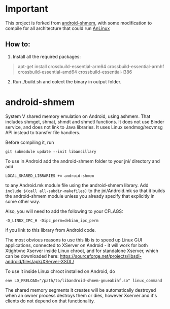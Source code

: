 # Important

This project is forked from [android-shmem](https://github.com/pelya/android-shmem), with some modification to compile for all architecture that could run [AnLinux](https://github.com/EXALAB/AnLinux-App)

## How to:

1. Install all the required packages:

> apt-get install crossbuild-essential-arm64 crossbuild-essential-armhf crossbuild-essential-amd64 crossbuild-essential-i386

2. Run ./build.sh and colect the binary in output folder.

android-shmem
=============

System V shared memory emulation on Android, using ashmem.
That includes shmget, shmat, shmdt and shmctl functions.
It does not use Binder service, and does not link to Java libraries.
It uses Linux sendmsg/recvmsg API instead to transfer file handlers.

Before compiling it, run

    git submodule update --init libancillary

To use in Android add the android-shmem folder to your jni/ directory and add

    LOCAL_SHARED_LIBRARIES += android-shmem

to any Android.mk module file using the android-shmem library.
Add `include $(call all-subdir-makefiles)` to the jni/Android.mk
so that it builds the android-shmem module unless you already specify that
explicitly in some other way.

Also, you will need to add the following to your CFLAGS:

    -D_LINUX_IPC_H -Dipc_perm=debian_ipc_perm

if you link to this library from Android code.

The most obvious reasons to use this lib is to speed up Linux GUI applications,
connected to XServer on Android - it will work for both
Xtightvnc Xserver inside Linux chroot, and for standalone Xserver,
which can be downloaded here:
https://sourceforge.net/projects/libsdl-android/files/apk/XServer-XSDL/

To use it inside Linux chroot installed on Android, do

    env LD_PRELOAD="/path/to/libandroid-shmem-gnueabihf.so" linux_command

The shared memory segments it creates will be automatically destroyed
when an owner process destroys them or dies,
however Xserver and it's clients do not depend on that functionality.
